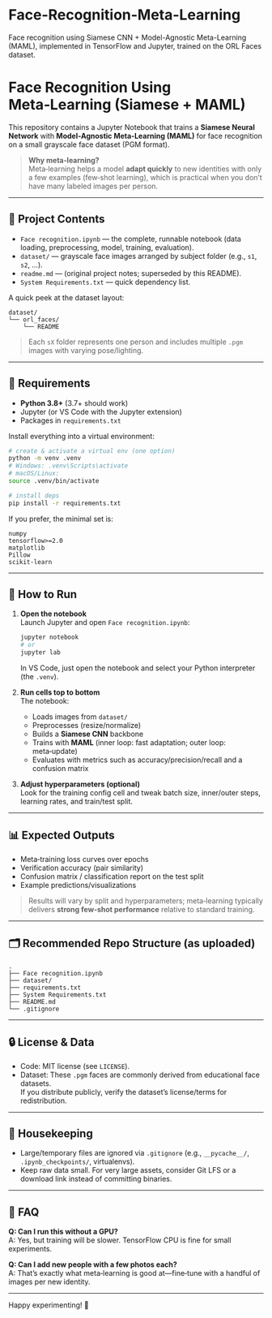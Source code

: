 # Face-Recognition-Meta-Learning
Face recognition using Siamese CNN + Model-Agnostic Meta-Learning (MAML), implemented in TensorFlow and Jupyter, trained on the ORL Faces dataset.
# Face Recognition Using Meta‑Learning (Siamese + MAML)

This repository contains a Jupyter Notebook that trains a **Siamese Neural Network** with **Model‑Agnostic Meta‑Learning (MAML)** for face recognition on a small grayscale face dataset (PGM format).

> **Why meta‑learning?**  
> Meta‑learning helps a model **adapt quickly** to new identities with only a few examples (few‑shot learning), which is practical when you don’t have many labeled images per person.

---

## 📂 Project Contents

- `Face recognition.ipynb` — the complete, runnable notebook (data loading, preprocessing, model, training, evaluation).
- `dataset/` — grayscale face images arranged by subject folder (e.g., `s1`, `s2`, …).
- `readme.md` — (original project notes; superseded by this README).
- `System Requirements.txt` — quick dependency list.

A quick peek at the dataset layout:

```
dataset/
└── orl_faces/
    └── README
```

> Each `sX` folder represents one person and includes multiple `.pgm` images with varying pose/lighting.

---

## 🧰 Requirements

- **Python 3.8+** (3.7+ should work)
- Jupyter (or VS Code with the Jupyter extension)
- Packages in `requirements.txt`

Install everything into a virtual environment:

```bash
# create & activate a virtual env (one option)
python -m venv .venv
# Windows: .venv\Scripts\activate
# macOS/Linux:
source .venv/bin/activate

# install deps
pip install -r requirements.txt
```

If you prefer, the minimal set is:
```
numpy
tensorflow>=2.0
matplotlib
Pillow
scikit-learn
```

---

## 🚀 How to Run

1. **Open the notebook**  
   Launch Jupyter and open `Face recognition.ipynb`:
   ```bash
   jupyter notebook
   # or
   jupyter lab
   ```
   In VS Code, just open the notebook and select your Python interpreter (the `.venv`).

2. **Run cells top to bottom**  
   The notebook:
   - Loads images from `dataset/`
   - Preprocesses (resize/normalize)
   - Builds a **Siamese CNN** backbone
   - Trains with **MAML** (inner loop: fast adaptation; outer loop: meta‑update)
   - Evaluates with metrics such as accuracy/precision/recall and a confusion matrix

3. **Adjust hyperparameters (optional)**  
   Look for the training config cell and tweak batch size, inner/outer steps, learning rates, and train/test split.

---

## 📊 Expected Outputs

- Meta‑training loss curves over epochs
- Verification accuracy (pair similarity)
- Confusion matrix / classification report on the test split
- Example predictions/visualizations

> Results will vary by split and hyperparameters; meta‑learning typically delivers **strong few‑shot performance** relative to standard training.

---

## 🗂 Recommended Repo Structure (as uploaded)

```
.
├── Face recognition.ipynb
├── dataset/
├── requirements.txt
├── System Requirements.txt
├── README.md
└── .gitignore
```

---

## 🔒 License & Data

- Code: MIT license (see `LICENSE`).
- Dataset: These `.pgm` faces are commonly derived from educational face datasets.  
  If you distribute publicly, verify the dataset’s license/terms for redistribution.

---

## 🧽 Housekeeping

- Large/temporary files are ignored via `.gitignore` (e.g., `__pycache__/`, `.ipynb_checkpoints/`, virtualenvs).
- Keep raw data small. For very large assets, consider Git LFS or a download link instead of committing binaries.

---

## 🙋 FAQ

**Q: Can I run this without a GPU?**  
A: Yes, but training will be slower. TensorFlow CPU is fine for small experiments.

**Q: Can I add new people with a few photos each?**  
A: That’s exactly what meta‑learning is good at—fine‑tune with a handful of images per new identity.

---



Happy experimenting! 🎉
